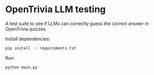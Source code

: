 # OpenTrivia LLM testing

A test suite to see if LLMs can correctly guess the correct answer in OpenTrivia
quizzes.

Install dependencies:

```sh
pip install -r requirements.txt
```

Run:

```sh
python main.py
```
